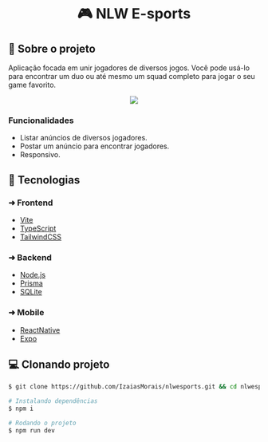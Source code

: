 <h1 align='center'>
   🎮 NLW E-sports
</h1>

## 📃 Sobre o projeto

Aplicação focada em unir jogadores de diversos jogos. Você pode usá-lo para encontrar um duo ou até mesmo um squad completo para jogar o seu game favorito.

<div display="flex" align="center">
   <img src="https://i.imgur.com/U9RzOvt.png" />
</div>

### Funcionalidades

- Listar anúncios de diversos jogadores.
- Postar um anúncio para encontrar jogadores. 
- Responsivo.

## 🚀 Tecnologias

### ➜ Frontend
- [Vite](https://vitejs.dev/)
- [TypeScript](https://www.typescriptlang.org/)
- [TailwindCSS](https://tailwindcss.com/)

### ➜ Backend
- [Node.js](https://nodejs.org/en/)
- [Prisma](https://www.prisma.io/)
- [SQLite](https://www.sqlite.org/index.html)

### ➜ Mobile
- [ReactNative](https://nodejs.org/en/)
- [Expo](https://nodejs.org/en/)

## 💻 Clonando projeto

```bash
$ git clone https://github.com/IzaiasMorais/nlwesports.git && cd nlwesports
```

```bash
# Instalando dependências
$ npm i

# Rodando o projeto
$ npm run dev

```
